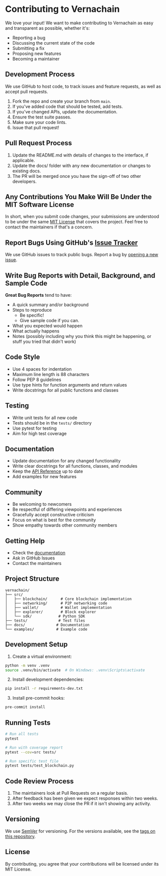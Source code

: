 # Contributing to Vernachain

We love your input! We want to make contributing to Vernachain as easy and transparent as possible, whether it's:

- Reporting a bug
- Discussing the current state of the code
- Submitting a fix
- Proposing new features
- Becoming a maintainer

## Development Process

We use GitHub to host code, to track issues and feature requests, as well as accept pull requests.

1. Fork the repo and create your branch from `main`.
2. If you've added code that should be tested, add tests.
3. If you've changed APIs, update the documentation.
4. Ensure the test suite passes.
5. Make sure your code lints.
6. Issue that pull request!

## Pull Request Process

1. Update the README.md with details of changes to the interface, if applicable.
2. Update the docs/ folder with any new documentation or changes to existing docs.
3. The PR will be merged once you have the sign-off of two other developers.

## Any Contributions You Make Will Be Under the MIT Software License

In short, when you submit code changes, your submissions are understood to be under the same [MIT License](../LICENSE) that covers the project. Feel free to contact the maintainers if that's a concern.

## Report Bugs Using GitHub's [Issue Tracker](https://github.com/BronzonTech-Cloud/vernachain/issues)

We use GitHub issues to track public bugs. Report a bug by [opening a new issue](https://github.com/BronzonTech-Cloud/vernachain/issues/new).

## Write Bug Reports with Detail, Background, and Sample Code

**Great Bug Reports** tend to have:

- A quick summary and/or background
- Steps to reproduce
  - Be specific!
  - Give sample code if you can.
- What you expected would happen
- What actually happens
- Notes (possibly including why you think this might be happening, or stuff you tried that didn't work)

## Code Style

* Use 4 spaces for indentation
* Maximum line length is 88 characters
* Follow PEP 8 guidelines
* Use type hints for function arguments and return values
* Write docstrings for all public functions and classes

## Testing

* Write unit tests for all new code
* Tests should be in the `tests/` directory
* Use pytest for testing
* Aim for high test coverage

## Documentation

* Update documentation for any changed functionality
* Write clear docstrings for all functions, classes, and modules
* Keep the [API Reference](api-reference.md) up to date
* Add examples for new features

## Community

* Be welcoming to newcomers
* Be respectful of differing viewpoints and experiences
* Gracefully accept constructive criticism
* Focus on what is best for the community
* Show empathy towards other community members

## Getting Help

* Check the [documentation](README.md)
* Ask in GitHub Issues
* Contact the maintainers

## Project Structure

```
vernachain/
├── src/
│   ├── blockchain/      # Core blockchain implementation
│   ├── networking/      # P2P networking code
│   ├── wallet/          # Wallet implementation
│   ├── explorer/        # Block explorer
│   └── sdk/            # Python SDK
├── tests/              # Test files
├── docs/              # Documentation
└── examples/          # Example code
```

## Development Setup

1. Create a virtual environment:
```bash
python -m venv .venv
source .venv/bin/activate  # On Windows: .venv\Scripts\activate
```

2. Install development dependencies:
```bash
pip install -r requirements-dev.txt
```

3. Install pre-commit hooks:
```bash
pre-commit install
```

## Running Tests

```bash
# Run all tests
pytest

# Run with coverage report
pytest --cov=src tests/

# Run specific test file
pytest tests/test_blockchain.py
```

## Code Review Process

1. The maintainers look at Pull Requests on a regular basis.
2. After feedback has been given we expect responses within two weeks.
3. After two weeks we may close the PR if it isn't showing any activity.

## Versioning

We use [SemVer](http://semver.org/) for versioning. For the versions available, see the [tags on this repository](https://github.com/BronzonTech-Cloud/vernachain/tags).

## License

By contributing, you agree that your contributions will be licensed under its MIT License. 